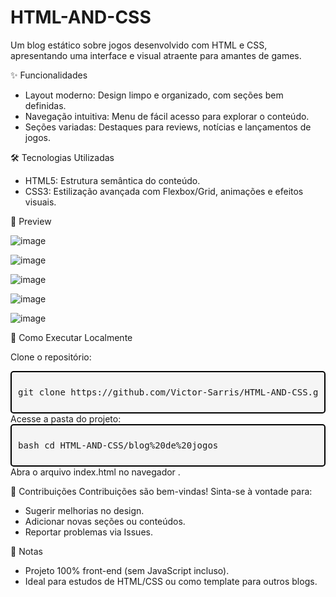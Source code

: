 # HTML-AND-CSS

Um blog estático sobre jogos desenvolvido com HTML e CSS, apresentando uma interface e visual atraente para amantes de games.

✨ Funcionalidades
- Layout moderno: Design limpo e organizado, com seções bem definidas.
- Navegação intuitiva: Menu de fácil acesso para explorar o conteúdo.
- Seções variadas: Destaques para reviews, notícias e lançamentos de jogos.

🛠️ Tecnologias Utilizadas
- HTML5: Estrutura semântica do conteúdo.
- CSS3: Estilização avançada com Flexbox/Grid, animações e efeitos visuais.

📸 Preview

![image](https://github.com/user-attachments/assets/cbb5e781-678f-48f1-9048-155bc822b800)

![image](https://github.com/user-attachments/assets/81c2c9e9-0bbe-4c2e-a3db-602481c4401e)

![image](https://github.com/user-attachments/assets/28547ff2-f956-4b0c-9050-33029aecaeb9)

![image](https://github.com/user-attachments/assets/16e6430b-5fd7-45db-a570-ca012a62b952)

![image](https://github.com/user-attachments/assets/52dd0a25-ac04-49ec-ad8b-9a38e56c4374)


🔧 Como Executar Localmente

Clone o repositório:

<div style="border: 2px solid #000000; padding: 10px; background: #f5f5f5; border-radius: 5px;">
  <pre>git clone https://github.com/Victor-Sarris/HTML-AND-CSS.git</pre>
</div>
Acesse a pasta do projeto:

<div style="border: 2px solid #000000; padding: 10px; background: #f5f5f5; border-radius: 5px;">
  <pre>bash cd HTML-AND-CSS/blog%20de%20jogos</pre>
</div>
Abra o arquivo index.html no navegador
.

🤝 Contribuições
Contribuições são bem-vindas! Sinta-se à vontade para:
- Sugerir melhorias no design.
- Adicionar novas seções ou conteúdos.
- Reportar problemas via Issues.

📌 Notas
- Projeto 100% front-end (sem JavaScript incluso).
- Ideal para estudos de HTML/CSS ou como template para outros blogs.
